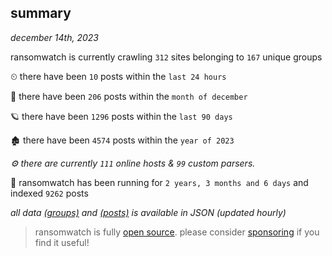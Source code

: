 
## summary
_december 14th, 2023_

ransomwatch is currently crawling `312` sites belonging to `167` unique groups

⏲ there have been `10` posts within the `last 24 hours`

🦈 there have been `206` posts within the `month of december`

🪐 there have been `1296` posts within the `last 90 days`

🏚 there have been `4574` posts within the `year of 2023`

_⚙️ there are currently `111` online hosts & `99` custom parsers._

🦕 ransomwatch has been running for `2 years, 3 months and 6 days` and indexed `9262` posts

_all data  [(groups)](http://ransomwhat.telemetry.ltd/groups) and [(posts)](http://ransomwhat.telemetry.ltd/posts) is available in JSON (updated hourly)_

> ransomwatch is fully [open source](https://github.com/joshhighet/ransomwatch#ransomwatch--). please consider [sponsoring](https://github.com/sponsors/joshhighet) if you find it useful!
